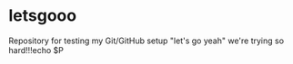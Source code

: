 # letsgooo
Repository for testing my Git/GitHub setup
"let's go yeah"
we're trying so hard!!!echo $P
